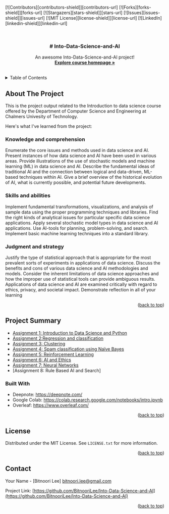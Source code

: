 
<!-- Improved compatibility of back to top link: See: https://github.com/othneildrew/Best-README-Template/pull/73 -->
<a name="readme-top"></a>
<!--
*** Thanks for checking out the Best-README-Template. If you have a suggestion
*** that would make this better, please fork the repo and create a pull request
*** or simply open an issue with the tag "enhancement".
*** Don't forget to give the project a star!
*** Thanks again! Now go create something AMAZING! :D
-->



<!-- PROJECT SHIELDS -->
<!--
*** I'm using markdown "reference style" links for readability.
*** Reference links are enclosed in brackets [ ] instead of parentheses ( ).
*** See the bottom of this document for the declaration of the reference variables
*** for contributors-url, forks-url, etc. This is an optional, concise syntax you may use.
*** https://www.markdownguide.org/basic-syntax/#reference-style-links
-->
[![Contributors][contributors-shield]][contributors-url]
[![Forks][forks-shield]][forks-url]
[![Stargazers][stars-shield]][stars-url]
[![Issues][issues-shield]][issues-url]
[![MIT License][license-shield]][license-url]
[![LinkedIn][linkedin-shield]][linkedin-url]



<!-- PROJECT LOGO -->
<br />
<div align="center">
  </a>

  <h3 align="center"># Into-Data-Science-and-AI</h3>

  <p align="center">
    An awesome Into-Data-Science-and-AI project!
    <br />
    <a href="https://chalmers.instructure.com/courses/18394"><strong>Explore course homepage »</strong></a>
    <br />
    <br />
  </p>
</div>



<!-- TABLE OF CONTENTS -->
<details>
  <summary>Table of Contents</summary>
  <ol>
    <li>
      <a href="#about-the-project">About The Project</a>
       <ul>
        <li><a href="#project-summary">Project Summary</a></li>
      </ul>
      <ul>
        <li><a href="#built-with">Built With</a></li>
      </ul>
    </li>
    <li>
      <ul>
        <li><a href="#license">License</a></a></li>
    </ul>
    </li>
    <li>
      <ul>
        <li><a href="#contact">Contact</a></a></li>
    </ul>
    </li>
  </ol>
</details>




<!-- ABOUT THE PROJECT -->

## About The Project

This is the project output related to the Introduction to data science course offered by the Department of Computer Science and Engineering at Chalmers Univesity of Technology.

Here's what I've learned from the project:

### Knowledge and comprehension

Enumerate the core issues and methods used in data science and AI.
Present instances of how data science and AI have been used in various areas.
Provide illustrations of the use of stochastic models and machine learning (ML) in data science and AI.
Describe the fundamental ideas of traditional AI and the connection between logical and data-driven, ML-based techniques within AI.
Give a brief overview of the historical evolution of AI, what is currently possible, and potential future developments.


### Skills and abilities

Implement fundamental transformations, visualizations, and analysis of sample data using the proper programming techniques and libraries.
Find the right kinds of analytical issues for particular specific data science applications.
Apply several stochastic model types in data science and AI applications.
Use AI-tools for planning, problem-solving, and search. Implement basic machine learning techniques into a standard library.

### Judgment and strategy

Justify the type of statistical approach that is appropriate for the most prevalent sorts of experiments in applications of data science.
Discuss the benefits and cons of various data science and AI methodologies and models.
Consider the inherent limitations of data science approaches and how the improper use of statistical tools can provide ambiguous results.
Applications of data science and AI are examined critically with regard to ethics, privacy, and societal impact.
Demonstrate reflection in all of your learning

<p align="right">(<a href="#readme-top">back to top</a>)</p>


<!-- Project Summary -->
## Project Summary 
 
 * [Assignment 1: Introduction to Data Science and Python](https://github.com/BitnooriLee/Into-Data-Science-and-AI/blob/main/DAT405_Assignment_1.ipynb)
 * [Assignment 2:Regression and classification](https://choosealicense.com)
 * [Assignment 3: Clustering](https://github.com/BitnooriLee/Into-Data-Science-and-AI/blob/main/DAT405_Assignment_3.ipynb) 
 * [Assignment 4: Spam classification using Naïve Bayes](https://github.com/BitnooriLee/Into-Data-Science-and-AI/blob/main/DAT405_Assignment_4.ipynb)
 * [Assignment 5: Reinforcement Learning](https://github.com/BitnooriLee/Into-Data-Science-and-AI/blob/main/DAT405_Assignment_5.ipynb)
 * [Assignment 6: AI and Ethics](https://choosealicense.com)
 * [Assignment 7: Neural Networks](https://github.com/BitnooriLee/Into-Data-Science-and-AI/blob/main/Assignment_7_NN_Bitnoori_Lee.ipynb)
 * [Assignment 8: Rule Based AI and Search]


### Built With

* Deepnote: https://deepnote.com/  
* Google Colab: https://colab.research.google.com/notebooks/intro.ipynb  
* Overleaf: https://www.overleaf.com/ 

<p align="right">(<a href="#readme-top">back to top</a>)</p>




<!-- LICENSE -->
## License

Distributed under the MIT License. See `LICENSE.txt` for more information.

<p align="right">(<a href="#readme-top">back to top</a>)</p>



<!-- CONTACT -->
## Contact

Your Name - [Bitnoori Lee] bitnoori.lee@gmail.com

Project Link: [https://github.com/BitnooriLee/Into-Data-Science-and-AI](https://github.com/BitnooriLee/Into-Data-Science-and-AI)

<p align="right">(<a href="#readme-top">back to top</a>)</p>

